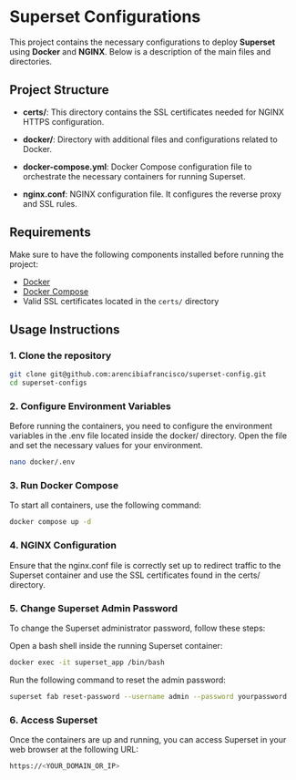 # Superset Configurations

This project contains the necessary configurations to deploy **Superset** using **Docker** and **NGINX**. Below is a description of the main files and directories.

## Project Structure

- **certs/**: This directory contains the SSL certificates needed for NGINX HTTPS configuration.

- **docker/**: Directory with additional files and configurations related to Docker.

- **docker-compose.yml**: Docker Compose configuration file to orchestrate the necessary containers for running Superset.

- **nginx.conf**: NGINX configuration file. It configures the reverse proxy and SSL rules.

## Requirements

Make sure to have the following components installed before running the project:

- [Docker](https://www.docker.com/)
- [Docker Compose](https://docs.docker.com/compose/)
- Valid SSL certificates located in the `certs/` directory

## Usage Instructions

### 1. Clone the repository

```bash
git clone git@github.com:arencibiafrancisco/superset-config.git
cd superset-configs
```

### 2. Configure Environment Variables
Before running the containers, you need to configure the environment variables in the .env file located inside the docker/ directory. Open the file and set the necessary values for your environment.

```bash
nano docker/.env
```

### 3. Run Docker Compose
To start all containers, use the following command:

```bash
docker compose up -d
```

### 4. NGINX Configuration
Ensure that the nginx.conf file is correctly set up to redirect traffic to the Superset container and use the SSL certificates found in the certs/ directory.

### 5. Change Superset Admin Password
To change the Superset administrator password, follow these steps:

Open a bash shell inside the running Superset container:

```bash
docker exec -it superset_app /bin/bash
```

Run the following command to reset the admin password:

```bash
superset fab reset-password --username admin --password yourpassword
```

### 6. Access Superset
Once the containers are up and running, you can access Superset in your web browser at the following URL:

```bash
https://<YOUR_DOMAIN_OR_IP>
```

